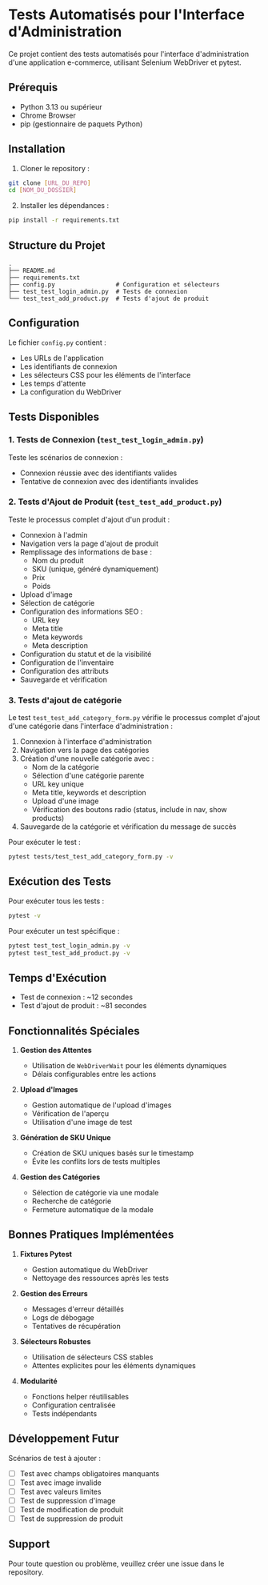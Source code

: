 # Tests Automatisés pour l'Interface d'Administration

Ce projet contient des tests automatisés pour l'interface d'administration d'une application e-commerce, utilisant Selenium WebDriver et pytest.

## Prérequis

- Python 3.13 ou supérieur
- Chrome Browser
- pip (gestionnaire de paquets Python)

## Installation

1. Cloner le repository :
```bash
git clone [URL_DU_REPO]
cd [NOM_DU_DOSSIER]
```

2. Installer les dépendances :
```bash
pip install -r requirements.txt
```

## Structure du Projet

```
.
├── README.md
├── requirements.txt
├── config.py                 # Configuration et sélecteurs
├── test_test_login_admin.py  # Tests de connexion
└── test_test_add_product.py  # Tests d'ajout de produit
```

## Configuration

Le fichier `config.py` contient :
- Les URLs de l'application
- Les identifiants de connexion
- Les sélecteurs CSS pour les éléments de l'interface
- Les temps d'attente
- La configuration du WebDriver

## Tests Disponibles

### 1. Tests de Connexion (`test_test_login_admin.py`)

Teste les scénarios de connexion :
- Connexion réussie avec des identifiants valides
- Tentative de connexion avec des identifiants invalides

### 2. Tests d'Ajout de Produit (`test_test_add_product.py`)

Teste le processus complet d'ajout d'un produit :
- Connexion à l'admin
- Navigation vers la page d'ajout de produit
- Remplissage des informations de base :
  - Nom du produit
  - SKU (unique, généré dynamiquement)
  - Prix
  - Poids
- Upload d'image
- Sélection de catégorie
- Configuration des informations SEO :
  - URL key
  - Meta title
  - Meta keywords
  - Meta description
- Configuration du statut et de la visibilité
- Configuration de l'inventaire
- Configuration des attributs
- Sauvegarde et vérification

### 3. Tests d'ajout de catégorie

Le test `test_test_add_category_form.py` vérifie le processus complet d'ajout d'une catégorie dans l'interface d'administration :

1. Connexion à l'interface d'administration
2. Navigation vers la page des catégories
3. Création d'une nouvelle catégorie avec :
   - Nom de la catégorie
   - Sélection d'une catégorie parente
   - URL key unique
   - Meta title, keywords et description
   - Upload d'une image
   - Vérification des boutons radio (status, include in nav, show products)
4. Sauvegarde de la catégorie et vérification du message de succès

Pour exécuter le test :
```bash
pytest tests/test_test_add_category_form.py -v
```

## Exécution des Tests

Pour exécuter tous les tests :
```bash
pytest -v
```

Pour exécuter un test spécifique :
```bash
pytest test_test_login_admin.py -v
pytest test_test_add_product.py -v
```

## Temps d'Exécution

- Test de connexion : ~12 secondes
- Test d'ajout de produit : ~81 secondes

## Fonctionnalités Spéciales

1. **Gestion des Attentes**
   - Utilisation de `WebDriverWait` pour les éléments dynamiques
   - Délais configurables entre les actions

2. **Upload d'Images**
   - Gestion automatique de l'upload d'images
   - Vérification de l'aperçu
   - Utilisation d'une image de test

3. **Génération de SKU Unique**
   - Création de SKU uniques basés sur le timestamp
   - Évite les conflits lors de tests multiples

4. **Gestion des Catégories**
   - Sélection de catégorie via une modale
   - Recherche de catégorie
   - Fermeture automatique de la modale

## Bonnes Pratiques Implémentées

1. **Fixtures Pytest**
   - Gestion automatique du WebDriver
   - Nettoyage des ressources après les tests

2. **Gestion des Erreurs**
   - Messages d'erreur détaillés
   - Logs de débogage
   - Tentatives de récupération

3. **Sélecteurs Robustes**
   - Utilisation de sélecteurs CSS stables
   - Attentes explicites pour les éléments dynamiques

4. **Modularité**
   - Fonctions helper réutilisables
   - Configuration centralisée
   - Tests indépendants

## Développement Futur

Scénarios de test à ajouter :
- [ ] Test avec champs obligatoires manquants
- [ ] Test avec image invalide
- [ ] Test avec valeurs limites
- [ ] Test de suppression d'image
- [ ] Test de modification de produit
- [ ] Test de suppression de produit

## Support

Pour toute question ou problème, veuillez créer une issue dans le repository. 